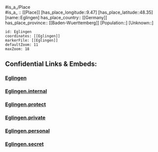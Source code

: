 ﻿---
location: [48.35,9.47] 
mapzoom: [7,12] 
mapmarker: city 
type: City
tags:
- geo/City


SpocWebEntityId: 29985
isDeleted: false
confidential: public

---
#is_a_/Place  
#is_a_ :: [[Place]] 
[has_place_longitude::9.47] 
[has_place_latitude::48.35] 
[name::Eglingen] 
has_place_country:: [[Germany]]  
has_place_province:: [[Baden-Wuerttemberg]] 
[Population::] 
[Unknown::] 


```leaflet
id: Eglingen
coordinates: [[Eglingen]] 
markerFile: [[Eglingen]] 
defaultZoom: 11 
maxZoom: 18
```


## Confidential Links & Embeds: 

### [Eglingen](/_public/Earth/Continent/Europe/Europe~Central/Germany/Germany~West/Baden-Wuerttemberg/counties~BW/Reutlingen/cities~Reutlingen/Münsingen/City/Eglingen.md) 

### [Eglingen.internal](/_internal/Earth/Continent/Europe/Europe~Central/Germany/Germany~West/Baden-Wuerttemberg/counties~BW/Reutlingen/cities~Reutlingen/Münsingen/City/Eglingen.internal.md) 

### [Eglingen.protect](/_protect/Earth/Continent/Europe/Europe~Central/Germany/Germany~West/Baden-Wuerttemberg/counties~BW/Reutlingen/cities~Reutlingen/Münsingen/City/Eglingen.protect.md) 

### [Eglingen.private](/_private/Earth/Continent/Europe/Europe~Central/Germany/Germany~West/Baden-Wuerttemberg/counties~BW/Reutlingen/cities~Reutlingen/Münsingen/City/Eglingen.private.md) 

### [Eglingen.personal](/_personal/Earth/Continent/Europe/Europe~Central/Germany/Germany~West/Baden-Wuerttemberg/counties~BW/Reutlingen/cities~Reutlingen/Münsingen/City/Eglingen.personal.md) 

### [Eglingen.secret](/_secret/Earth/Continent/Europe/Europe~Central/Germany/Germany~West/Baden-Wuerttemberg/counties~BW/Reutlingen/cities~Reutlingen/Münsingen/City/Eglingen.secret.md) 
